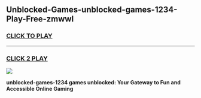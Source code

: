 
## Unblocked-Games-unblocked-games-1234-Play-Free-zmwwl
<h3>
<a href="https://premium76.site?title=unblocked-games-1234&ref=18A">CLICK TO PLAY</a></h3>
<hr>

<h3>
<a href="https://premium76.site?title=unblocked-games-1234&ref=18A">CLICK 2 PLAY</a>
  
</h3>

<a href="https://premium76.site?title=unblocked-games-1234&ref=18A"><img src="https://clearcache.store/games.png"></a>


**unblocked-games-1234 games unblocked: Your Gateway to Fun and Accessible Online Gaming**
